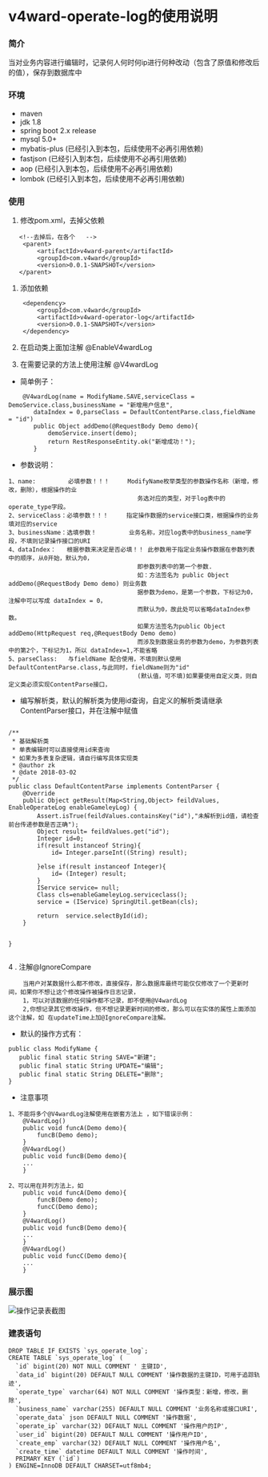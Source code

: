 # v4ward-operate-log的使用说明

### 简介
   当对业务内容进行编辑时，记录何人何时何ip进行何种改动（包含了原值和修改后的值），保存到数据库中


### 环境
- maven
- jdk 1.8
- spring boot 2.x release
- mysql 5.0+
- mybatis-plus (已经引入到本包，后续使用不必再引用依赖)
- fastjson (已经引入到本包，后续使用不必再引用依赖)
- aop (已经引入到本包，后续使用不必再引用依赖)
- lombok (已经引入到本包，后续使用不必再引用依赖)
### 使用
1. 修改pom.xml，去掉父依赖
```
   <!--去掉后，在各个   -->
    <parent>
        <artifactId>v4ward-parent</artifactId>
        <groupId>com.v4ward</groupId>
        <version>0.0.1-SNAPSHOT</version>
   </parent>
```


1. 添加依赖
```
    <dependency>
        <groupId>com.v4ward</groupId>
        <artifactId>v4ward-operator-log</artifactId>
        <version>0.0.1-SNAPSHOT</version>
    </dependency>
```

2. 在启动类上面加注解 @EnableV4wardLog

3. 在需要记录的方法上使用注解 @V4wardLog

+ 简单例子：
```
    @V4wardLog(name = ModifyName.SAVE,serviceClass = DemoService.class,businessName = "新增用户信息",
       dataIndex = 0,parseClass = DefaultContentParse.class,fieldName = "id")
       public Object addDemo(@RequestBody Demo demo){
           demoService.insert(demo);
           return RestResponseEntity.ok("新增成功！");
       }
```

+ 参数说明：
```
1、name:         必填参数！！！     ModifyName枚举类型的参数操作名称（新增，修改，删除），根据操作的业
                                    务选对应的类型，对于log表中的operate_type字段。
2、serviceClass：必填参数！！！     指定操作数据的service接口类，根据操作的业务填对应的service 
3、businessName：选填参数！         业务名称，对应log表中的business_name字段，不填则记录操作接口的URI
4、dataIndex：   根据参数来决定是否必填！！ 此参数用于指定业务操作数据在参数列表中的顺序，从0开始，默认为0，
                                    即参数列表中的第一个参数.
                                    如：方法签名为 public Object addDemo(@RequestBody Demo demo) 则业务数
                                    据参数为demo，是第一个参数，下标记为0，注解中可以写成 dataIndex = 0，
                                    而默认为0，故此处可以省略dataIndex参数。
                                    如果方法签名为public Object addDemo(HttpRequest req,@RequestBody Demo demo)
                                    而涉及到数据业务的参数为demo，为参数列表中的第2个，下标记为1，所以 dataIndex=1,不能省略
5、parseClass:   与fieldName 配合使用，不填则默认使用DefaultContentParse.class,与此同时，fieldName则为"id"
                                    (默认值，可不填)如果要使用自定义类，则自定义类必须实现ContentParse接口，                             
```

+ 编写解析类，默认的解析类为使用id查询，自定义的解析类请继承ContentParser接口，并在注解中赋值
```
 
/**
 * 基础解析类
 * 单表编辑时可以直接使用id来查询
 * 如果为多表复杂逻辑，请自行编写具体实现类
 * @author zk
 * @date 2018-03-02
 */
public class DefaultContentParse implements ContentParser {
    @Override
    public Object getResult(Map<String,Object> feildValues, EnableOperateLog enableGameleyLog) {
        Assert.isTrue(feildValues.containsKey("id"),"未解析到id值，请检查前台传递参数是否正确");
        Object result= feildValues.get("id");
        Integer id=0;
        if(result instanceof String){
            id= Integer.parseInt((String) result);

        }else if(result instanceof Integer){
            id= (Integer) result;
        }
        IService service= null;
        Class cls=enableGameleyLog.serviceclass();
        service = (IService) SpringUtil.getBean(cls);

        return  service.selectById(id);
    }


}
 
```

4 . 注解@IgnoreCompare

```$xslt
    当用户对某数据什么都不修改，直接保存，那么数据库最终可能仅仅修改了一个更新时间，如果你不想让这个修改操作被操作日志记录，
    1，可以对该数据的任何操作都不记录，即不使用@V4wardLog
    2,你想记录其它修改操作，但不想记录更新时间的修改，那么可以在实体的属性上面添加这个注解，如 在updateTime上加@IgnoreCompare注解。
```

+ 默认的操作方式有：
 ```
public class ModifyName {
    public final static String SAVE="新建";
    public final static String UPDATE="编辑";
    public final static String DELETE="删除";
}
```

+ 注意事项
```$xslt
1、不能将多个@V4wardLog注解使用在嵌套方法上 ，如下错误示例：
    @V4wardLog()
    public void funcA(Demo demo){
        funcB(Demo demo);
    }
    @V4wardLog()
    public void funcB(Demo demo){
    ...
    }
    
2、可以用在并列方法上，如
    public void funcA(Demo demo){
        funcB(Demo demo);
        funcC(Demo demo);
    }
    @V4wardLog()
    public void funcB(Demo demo){
    ...
    }
    @V4wardLog()
    public void funcC(Demo demo){
    ...
    }

```


### 展示图
![操作记录表截图](file:///C:/Users/Thinkpad/Desktop/%E6%96%B0%E5%BB%BA%E6%96%87%E4%BB%B6%E5%A4%B9/pic/log.png "操作记录表截图")


### 建表语句
```
DROP TABLE IF EXISTS `sys_operate_log`;
CREATE TABLE `sys_operate_log` (
  `id` bigint(20) NOT NULL COMMENT ' 主键ID',
  `data_id` bigint(20) DEFAULT NULL COMMENT '操作数据的主键ID，可用于追踪轨迹',
  `operate_type` varchar(64) NOT NULL COMMENT '操作类型：新增，修改，删除',
  `business_name` varchar(255) DEFAULT NULL COMMENT '业务名称或接口URI',
  `operate_data` json DEFAULT NULL COMMENT '操作数据',
  `operate_ip` varchar(32) DEFAULT NULL COMMENT '操作用户的IP',
  `user_id` bigint(20) DEFAULT NULL COMMENT '操作用户ID',
  `create_emp` varchar(32) DEFAULT NULL COMMENT '操作用户名',
  `create_time` datetime DEFAULT NULL COMMENT '操作时间',
  PRIMARY KEY (`id`)
) ENGINE=InnoDB DEFAULT CHARSET=utf8mb4;
```
